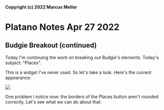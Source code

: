 #### Copyright (c) 2022 Marcus Mellor
# Platano Notes Apr 27 2022

## Budgie Breakout (continued)

Today I'm continuing the work on breaking out Budgie's elements. Today's subject: "Places". 

This is a widget I've never used. So let's take a look. Here's the current appearance: 

<img src="https://i.imgur.com/n019buS.png">

One problem I notice now: the borders of the Places button aren't rounded correctly. Let's see what we can do about that. 